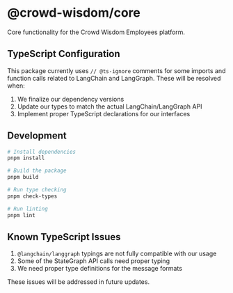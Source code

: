 # @crowd-wisdom/core

Core functionality for the Crowd Wisdom Employees platform.

## TypeScript Configuration

This package currently uses `// @ts-ignore` comments for some imports and function calls related to LangChain and LangGraph. These will be resolved when:

1. We finalize our dependency versions
2. Update our types to match the actual LangChain/LangGraph API
3. Implement proper TypeScript declarations for our interfaces

## Development

```bash
# Install dependencies
pnpm install

# Build the package
pnpm build

# Run type checking
pnpm check-types

# Run linting
pnpm lint
```

## Known TypeScript Issues

1. `@langchain/langgraph` typings are not fully compatible with our usage
2. Some of the StateGraph API calls need proper typing
3. We need proper type definitions for the message formats

These issues will be addressed in future updates. 